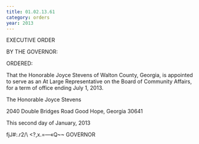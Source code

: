 ```yaml
---
title: 01.02.13.61
category: orders
year: 2013
---
```

 

EXECUTIVE ORDER

BY THE GOVERNOR:

ORDERED:

That the Honorable Joyce Stevens of Walton County, Georgia, is
appointed to serve as an At Large Representative on the Board of
Community Affairs, for a term of office ending July 1, 2013.

The Honorable Joyce Stevens

2040 Double Bridges Road
Good Hope, Georgia 30641

This second day of January, 2013

 fjJ#:.r2/\  \<?,x.=—«Q~~
GOVERNOR

